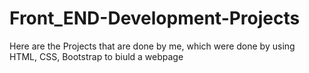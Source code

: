 # Front_END-Development-Projects
Here are the Projects that are done by me, which were done by using HTML, CSS, Bootstrap to biuld a webpage
